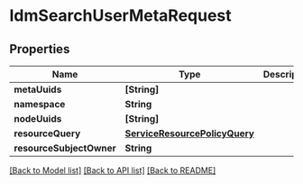 # IdmSearchUserMetaRequest

## Properties
Name | Type | Description | Notes
------------ | ------------- | ------------- | -------------
**metaUuids** | **[String]** |  | [optional] 
**namespace** | **String** |  | [optional] 
**nodeUuids** | **[String]** |  | [optional] 
**resourceQuery** | [**ServiceResourcePolicyQuery**](ServiceResourcePolicyQuery.md) |  | [optional] 
**resourceSubjectOwner** | **String** |  | [optional] 

[[Back to Model list]](../README.md#documentation-for-models) [[Back to API list]](../README.md#documentation-for-api-endpoints) [[Back to README]](../README.md)



